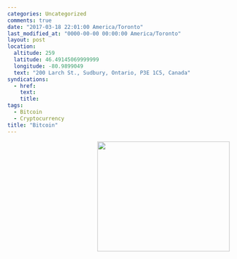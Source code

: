 ```yaml
---
categories: Uncategorized
comments: true
date: "2017-03-18 22:01:00 America/Toronto"
last_modified_at: "0000-00-00 00:00:00 America/Toronto"
layout: post
location:
  altitude: 259
  latitude: 46.49145069999999
  longitude: -80.9899049
  text: "200 Larch St., Sudbury, Ontario, P3E 1C5, Canada"
syndications:
  - href: 
    text: 
    title: 
tags:
  - Bitcoin
  - Cryptocurrency
title: "Bitcoin"
---
```


<a href="{{ site.uri.shortURL }}/Cryptopay" target="_blank" title="Cryptopay">
  <img alt="" height="250" src="{{ site.uri.assets }}/blog/2017/03/18/bitcoin/Cryptopay_300x250.gif" style="border: 0px; float: right;" width="300" />
</a>
